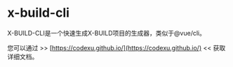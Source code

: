 # x-build-cli

X-BUILD-CLI是一个快速生成X-BUILD项目的生成器，类似于@vue/cli。

您可以通过 >> [https://codexu.github.io/](https://codexu.github.io/) << 获取详细文档。